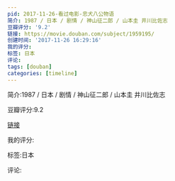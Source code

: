 ```yaml
---
pid: 2017-11-26-看过电影-忠犬八公物语
简介: 1987 / 日本 / 剧情 / 神山征二郎 / 山本圭 井川比佐志
豆瓣评分: '9.2'
链接: https://movie.douban.com/subject/1959195/
创建时间: '2017-11-26 16:29:16'
我的评分:
标签: 日本
评论:
tags: [douban]
categories: [timeline]
---
```

简介:1987 / 日本 / 剧情 / 神山征二郎 / 山本圭 井川比佐志

豆瓣评分:9.2

[链接](https://movie.douban.com/subject/1959195/)

我的评分:

标签:日本

评论:

